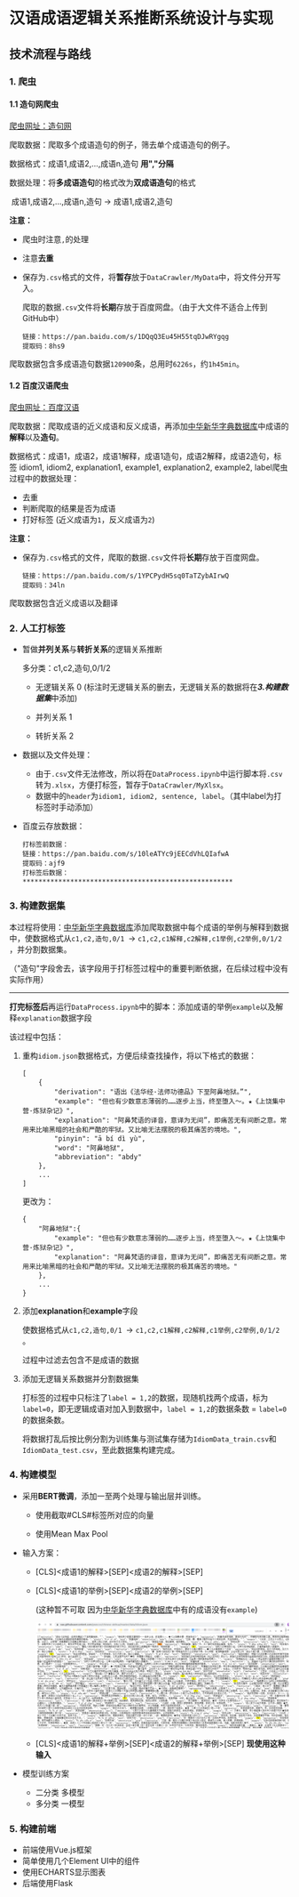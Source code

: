 # 汉语成语逻辑关系推断系统设计与实现

## 技术流程与路线

### 1. 爬虫

#### 1.1 造句网爬虫

[爬虫网址：造句网](https://zaojv.com/wordcy.html)

爬取数据：爬取多个成语造句的例子，筛去单个成语造句的例子。

数据格式：成语1,成语2,...,成语n,造句 **用","分隔**

数据处理：将**多成语造句**的格式改为**双成语造句**的格式

​						成语1,成语2,...,成语n,造句 -> 成语1,成语2,造句

**注意：**

* 爬虫时注意`,`的处理

* 注意**去重**

* 保存为`.csv`格式的文件，将**暂存**放于`DataCrawler/MyData`中，将文件分开写入。

  爬取的数据`.csv`文件将**长期**存放于百度网盘。（由于大文件不适合上传到GitHub中）

  ```
  链接：https://pan.baidu.com/s/1DQqQ3Eu45H55tqDJwRYgqg
  提取码：8hs9
  ```
  

爬取数据包含多成语造句数据`120900`条，总用时`6226s`，约`1h45min`。

#### 1.2 百度汉语爬虫

[爬虫网址：百度汉语](https://hanyu.baidu.com)

爬取数据：爬取成语的近义成语和反义成语，再添加[中华新华字典数据库](https://github.com/pwxcoo/chinese-xinhua)中成语的**解释**以及**造句**。

数据格式：成语1，成语2，成语1解释，成语1造句，成语2解释，成语2造句，标签
		             idiom1, idiom2, explanation1, example1, explanation2, example2, label
​爬虫过程中的数据处理：

* 去重
* 判断爬取的结果是否为成语
* 打好标签 (近义成语为`1`，反义成语为`2`)

**注意：**

* 保存为`.csv`格式的文件，爬取的数据`.csv`文件将**长期**存放于百度网盘。

  ```
  链接：https://pan.baidu.com/s/1YPCPydH5sq0TaTZybAIrwQ 
  提取码：34ln
  ```

爬取数据包含近义成语以及翻译



### 2. 人工打标签

* 暂做**并列关系**与**转折关系**的逻辑关系推断

  多分类：c1,c2,造句,0/1/2
  
  * 无逻辑关系 0 (标注时无逻辑关系的删去，无逻辑关系的数据将在***3.构建数据集***中添加)
  
  * 并列关系     1
  * 转折关系     2
  
* 数据以及文件处理：

  * 由于`.csv`文件无法修改，所以将在`DataProcess.ipynb`中运行脚本将`.csv`转为`.xlsx`，方便打标签，暂存于`DataCrawler/MyXlsx`。
  * 数据中的`header`为`idiom1, idiom2, sentence, label`。（其中label为打标签时手动添加）

* 百度云存放数据：

  ```
  打标签前数据：
  链接：https://pan.baidu.com/s/10leATYc9jEECdVhLQIafwA 
  提取码：ajf9
  打标签后数据：
  *****************************************************
  ```

  

### 3. 构建数据集

本过程将使用：[中华新华字典数据库](https://github.com/pwxcoo/chinese-xinhua)添加爬取数据中每个成语的举例与解释到数据中，使数据格式从`c1,c2,造句,0/1 `-> `c1,c2,c1解释,c2解释,c1举例,c2举例,0/1/2` ，并分割数据集。

（"造句"字段舍去，该字段用于打标签过程中的重要判断依据，在后续过程中没有实际作用）

---

**打完标签后**再运行`DataProcess.ipynb`中的脚本：添加成语的举例`example`以及解释`explanation`数据字段

该过程中包括：

1. 重构`idiom.json`数据格式，方便后续查找操作，将以下格式的数据：

    ```
    [
        {
            "derivation": "语出《法华经·法师功德品》下至阿鼻地狱。”",
            "example": "但也有少数意志薄弱的……逐步上当，终至堕入～。★《上饶集中营·炼狱杂记》",
            "explanation": "阿鼻梵语的译音，意译为无间”，即痛苦无有间断之意。常用来比喻黑暗的社会和严酷的牢狱。又比喻无法摆脱的极其痛苦的境地。",
            "pinyin": "ā bí dì yù",
            "word": "阿鼻地狱",
            "abbreviation": "abdy"
        },
        ...
    ]
    ```

    更改为：

    ```
    {
        "阿鼻地狱":{
            "example": "但也有少数意志薄弱的……逐步上当，终至堕入～。★《上饶集中营·炼狱杂记》",
            "explanation": "阿鼻梵语的译音，意译为无间”，即痛苦无有间断之意。常用来比喻黑暗的社会和严酷的牢狱。又比喻无法摆脱的极其痛苦的境地。"
        },
        ...
    }
    ```

2. 添加**explanation**和**example**字段

   使数据格式从`c1,c2,造句,0/1 `-> `c1,c2,c1解释,c2解释,c1举例,c2举例,0/1/2` 。

   过程中过滤去包含不是成语的数据

3. 添加无逻辑关系数据并分割数据集

   打标签的过程中只标注了`label = 1,2`的数据，现随机找两个成语，标为`label=0`，即无逻辑成语对加入到数据中，`label = 1,2`的数据条数 = `label=0`的数据条数。

   将数据打乱后按比例分割为训练集与测试集存储为`IdiomData_train.csv`和`IdiomData_test.csv`，至此数据集构建完成。

   

### 4. 构建模型

* 采用**BERT微调**，添加一至两个处理与输出层并训练。

  * 使用截取#CLS#标签所对应的向量

  * 使用Mean Max Pool

* 输入方案：

  * [CLS]<成语1的解释>[SEP]<成语2的解释>[SEP]

  * [CLS]<成语1的举例>[SEP]<成语2的举例>[SEP]

    (这种暂不可取 因为[中华新华字典数据库](https://github.com/pwxcoo/chinese-xinhua)中有的成语没有`example`)

    ![数据问题](./img/README-1.png)

  * [CLS]<成语1的解释+举例>[SEP]<成语2的解释+举例>[SEP] **现使用这种输入**

* 模型训练方案
  * 二分类 多模型
  * 多分类 一模型

### 5.  构建前端

* 前端使用Vue.js框架
* 简单使用几个Element UI中的组件
* 使用ECHARTS显示图表
* 后端使用Flask